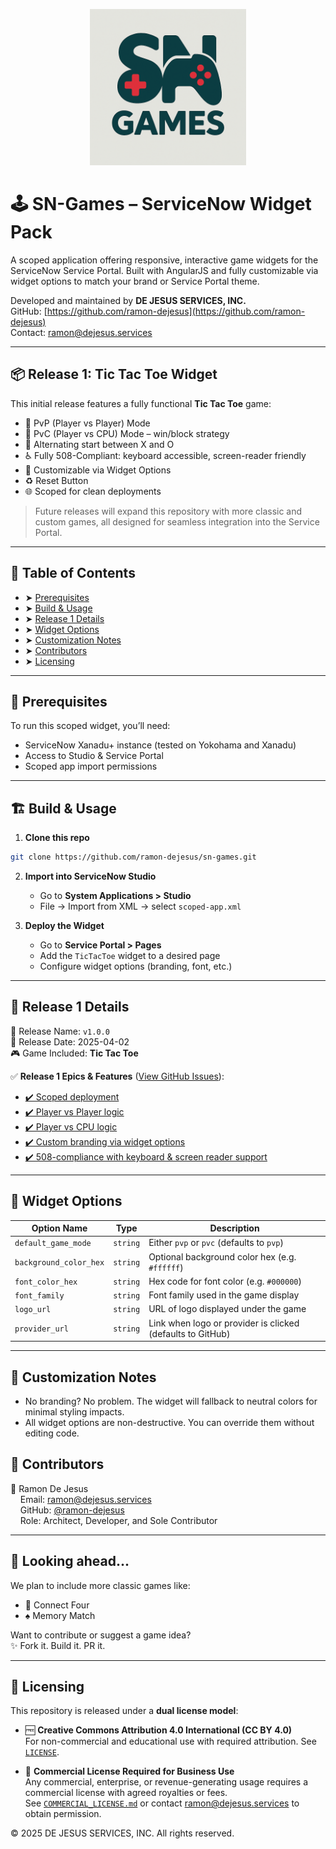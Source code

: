 <p align="center">
  <img src="./logo.png" alt="SN Games Logo" width="250">
</p>

# 🕹️ SN-Games – ServiceNow Widget Pack

A scoped application offering responsive, interactive game widgets for the ServiceNow Service Portal. Built with AngularJS and fully customizable via widget options to match your brand or Service Portal theme.

Developed and maintained by **DE JESUS SERVICES, INC.**  
GitHub: [https://github.com/ramon-dejesus](https://github.com/ramon-dejesus)  
Contact: [ramon@dejesus.services](mailto:ramon@dejesus.services)

---

## 📦 Release 1: Tic Tac Toe Widget

This initial release features a fully functional **Tic Tac Toe** game:

- 👯 PvP (Player vs Player) Mode
- 🤖 PvC (Player vs CPU) Mode – win/block strategy
- 🔄 Alternating start between X and O
- ♿️ Fully 508-Compliant: keyboard accessible, screen-reader friendly
- 🎨 Customizable via Widget Options
- ♻️ Reset Button
- 🌐 Scoped for clean deployments

> Future releases will expand this repository with more classic and custom games, all designed for seamless integration into the Service Portal.

---

## 📖 Table of Contents

- ➤ [Prerequisites](#-prerequisites)
- ➤ [Build & Usage](#-build--usage)
- ➤ [Release 1 Details](#-release-1-details)
- ➤ [Widget Options](#-widget-options)
- ➤ [Customization Notes](#-customization-notes)
- ➤ [Contributors](#-contributors)
- ➤ [Licensing](#-licensing)

---

## 🍴 Prerequisites

To run this scoped widget, you’ll need:

- ServiceNow Xanadu+ instance (tested on Yokohama and Xanadu)
- Access to Studio & Service Portal
- Scoped app import permissions

---

## 🏗️ Build & Usage

1. **Clone this repo**
```bash
git clone https://github.com/ramon-dejesus/sn-games.git
```

2. **Import into ServiceNow Studio**
   - Go to **System Applications > Studio**
   - File → Import from XML → select `scoped-app.xml`

3. **Deploy the Widget**
   - Go to **Service Portal > Pages**
   - Add the `TicTacToe` widget to a desired page
   - Configure widget options (branding, font, etc.)

---

## 🚀 Release 1 Details

🔖 Release Name: `v1.0.0`  
📅 Release Date: 2025-04-02  
🎮 Game Included: **Tic Tac Toe**

✅ **Release 1 Epics & Features** ([View GitHub Issues](https://github.com/ramon-dejesus/sn-games/milestone/1?closed=1)):

- [✔️ Scoped deployment](https://github.com/ramon-dejesus/sn-games/issues/1)
- [✔️ Player vs Player logic](https://github.com/ramon-dejesus/sn-games/issues/2)
- [✔️ Player vs CPU logic](https://github.com/ramon-dejesus/sn-games/issues/3)
- [✔️ Custom branding via widget options](https://github.com/ramon-dejesus/sn-games/issues/4)
- [✔️ 508-compliance with keyboard & screen reader support](https://github.com/ramon-dejesus/sn-games/issues/5)


---

## 🧩 Widget Options

| Option Name            | Type     | Description                                                              |
|------------------------|----------|--------------------------------------------------------------------------|
| `default_game_mode`    | `string` | Either `pvp` or `pvc` (defaults to `pvp`)                                |
| `background_color_hex` | `string` | Optional background color hex (e.g. `#ffffff`)                          |
| `font_color_hex`       | `string` | Hex code for font color (e.g. `#000000`)                                |
| `font_family`          | `string` | Font family used in the game display                                    |
| `logo_url`             | `string` | URL of logo displayed under the game                                    |
| `provider_url`         | `string` | Link when logo or provider is clicked (defaults to GitHub)              |

---

## 🎨 Customization Notes

- No branding? No problem. The widget will fallback to neutral colors for minimal styling impacts.
- All widget options are non-destructive. You can override them without editing code.

## 📜 Contributors

👦 Ramon De Jesus  
    Email: [ramon@dejesus.services](mailto:ramon@dejesus.services)  
    GitHub: [@ramon-dejesus](https://github.com/ramon-dejesus)  
    Role: Architect, Developer, and Sole Contributor

---

## 📌 Looking ahead...

We plan to include more classic games like:

- 🎲 Connect Four
- ♠️ Memory Match

Want to contribute or suggest a game idea?  
✨ Fork it. Build it. PR it.

---

## 🔐 Licensing

This repository is released under a **dual license model**:

- 🆓 **Creative Commons Attribution 4.0 International (CC BY 4.0)**  
  For non-commercial and educational use with required attribution. See [`LICENSE`](../LICENSE).

- 💼 **Commercial License Required for Business Use**  
  Any commercial, enterprise, or revenue-generating usage requires a commercial license with agreed royalties or fees.  
  See [`COMMERCIAL_LICENSE.md`](../COMMERCIAL_LICENSE.md) or contact [ramon@dejesus.services](mailto:ramon@dejesus.services) to obtain permission.

© 2025 DE JESUS SERVICES, INC. All rights reserved.
